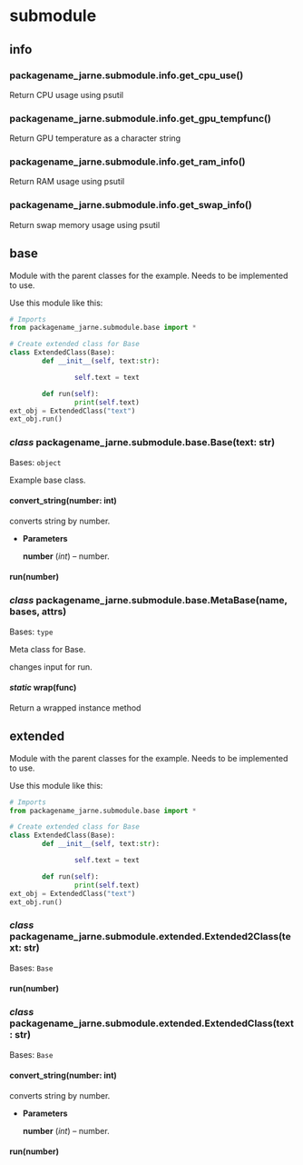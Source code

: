 # submodule

## info


### packagename_jarne.submodule.info.get_cpu_use()
Return CPU usage using psutil


### packagename_jarne.submodule.info.get_gpu_tempfunc()
Return GPU temperature as a character string


### packagename_jarne.submodule.info.get_ram_info()
Return RAM usage using psutil


### packagename_jarne.submodule.info.get_swap_info()
Return swap memory  usage using psutil

## base

Module with the parent classes for the example. Needs to be implemented to use.

Use this module like this:

```python
# Imports
from packagename_jarne.submodule.base import *

# Create extended class for Base
class ExtendedClass(Base):
        def __init__(self, text:str):

                self.text = text

        def run(self):
                print(self.text)
ext_obj = ExtendedClass("text")
ext_obj.run()
```


### _class_ packagename_jarne.submodule.base.Base(text: str)
Bases: `object`

Example base class.


#### convert_string(number: int)
converts string by number.


* **Parameters**

    **number** (*int*) – number.



#### run(number)

### _class_ packagename_jarne.submodule.base.MetaBase(name, bases, attrs)
Bases: `type`

Meta class for Base.

changes input for run.


#### _static_ wrap(func)
Return a wrapped instance method

## extended

Module with the parent classes for the example. Needs to be implemented to use.

Use this module like this:

```python
# Imports
from packagename_jarne.submodule.base import *

# Create extended class for Base
class ExtendedClass(Base):
        def __init__(self, text:str):

                self.text = text

        def run(self):
                print(self.text)
ext_obj = ExtendedClass("text")
ext_obj.run()
```


### _class_ packagename_jarne.submodule.extended.Extended2Class(text: str)
Bases: `Base`


#### run(number)

### _class_ packagename_jarne.submodule.extended.ExtendedClass(text: str)
Bases: `Base`


#### convert_string(number: int)
converts string by number.


* **Parameters**

    **number** (*int*) – number.



#### run(number)
